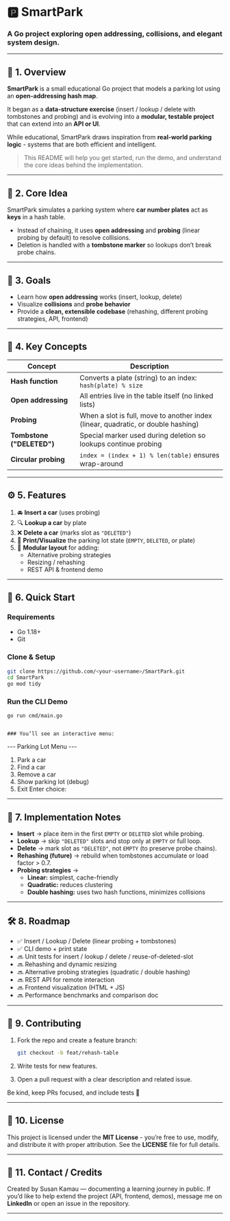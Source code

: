 # 🅿️ **SmartPark**
### A Go project exploring **open addressing**, **collisions**, and **elegant system design**.

---

## 🌱 1. Overview

**SmartPark** is a small educational Go project that models a parking lot using an **open-addressing hash map**.

It began as a **data-structure exercise** (insert / lookup / delete with tombstones and probing) and is evolving into a **modular, testable project** that can extend into an **API or UI**.

While educational, SmartPark draws inspiration from **real-world parking logic** - systems that are both efficient and intelligent.

> This README will help you get started, run the demo, and understand the core ideas behind the implementation.

---

## 🧠 2. Core Idea

SmartPark simulates a parking system where **car number plates** act as **keys** in a hash table.

- Instead of chaining, it uses **open addressing** and **probing** (linear probing by default) to resolve collisions.  
- Deletion is handled with a **tombstone marker** so lookups don’t break probe chains.

---

## 🎯 3. Goals

- Learn how **open addressing** works (insert, lookup, delete)  
- Visualize **collisions** and **probe behavior**  
- Provide a **clean, extensible codebase** (rehashing, different probing strategies, API, frontend)

---

## 🧩 4. Key Concepts

| **Concept** | **Description** |
|--------------|-----------------|
| **Hash function** | Converts a plate (string) to an index: `hash(plate) % size` |
| **Open addressing** | All entries live in the table itself (no linked lists) |
| **Probing** | When a slot is full, move to another index (linear, quadratic, or double hashing) |
| **Tombstone ("DELETED")** | Special marker used during deletion so lookups continue probing |
| **Circular probing** | `index = (index + 1) % len(table)` ensures wrap-around |

---

## ⚙️ 5. Features

1. 🚘 **Insert a car** (uses probing)  
2. 🔍 **Lookup a car** by plate  
3. ❌ **Delete a car** (marks slot as `"DELETED"`)  
4. 🧾 **Print/Visualize** the parking lot state (`EMPTY`, `DELETED`, or plate)  
5. 🧱 **Modular layout** for adding:  
   - Alternative probing strategies  
   - Resizing / rehashing  
   - REST API & frontend demo

---

## 🚀 6. Quick Start

### Requirements
- Go 1.18+  
- Git  

### Clone & Setup
```bash
git clone https://github.com/<your-username>/SmartPark.git
cd SmartPark
go mod tidy


```
### Run the CLI Demo
```
go run cmd/main.go


### You’ll see an interactive menu:
```
--- Parking Lot Menu ---
1. Park a car
2. Find a car
3. Remove a car
4. Show parking lot (debug)
5. Exit
Enter choice:

---
## 🧱 7. Implementation Notes  

- **Insert** → place item in the first `EMPTY` or `DELETED` slot while probing.  
- **Lookup** → skip `"DELETED"` slots and stop only at `EMPTY` or full loop.  
- **Delete** → mark slot as `"DELETED"`, not `EMPTY` (to preserve probe chains).  
- **Rehashing (future)** → rebuild when tombstones accumulate or load factor > 0.7.  
- **Probing strategies** →  
  - **Linear:** simplest, cache-friendly  
  - **Quadratic:** reduces clustering  
  - **Double hashing:** uses two hash functions, minimizes collisions  

---

## 🛠 8. Roadmap  

- ✅ Insert / Lookup / Delete (linear probing + tombstones)  
- ✅ CLI demo + print state  
- 🔜 Unit tests for insert / lookup / delete / reuse-of-deleted-slot  
- 🔜 Rehashing and dynamic resizing  
- 🔜 Alternative probing strategies (quadratic / double hashing)  
- 🔜 REST API for remote interaction  
- 🔜 Frontend visualization (HTML + JS)  
- 🔜 Performance benchmarks and comparison doc  

---

## 🤝 9. Contributing  

1. Fork the repo and create a feature branch:  
   ```bash
   git checkout -b feat/rehash-table
   
2. Write tests for new features.

3. Open a pull request with a clear description and related issue.

Be kind, keep PRs focused, and include tests 💛

---

## 📜 10. License

This project is licensed under the **MIT License** - you’re free to use, modify, and distribute it with proper attribution.
See the **LICENSE** file for full details.

---

## 💬 11. Contact / Credits

Created by Susan Kamau — documenting a learning journey in public.
If you’d like to help extend the project (API, frontend, demos), message me on **LinkedIn** or open an issue in the repository.

---





 
